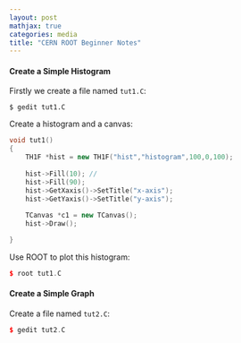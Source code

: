 ```yaml
---
layout: post
mathjax: true
categories: media
title: "CERN ROOT Beginner Notes"
---
```


#### Create a Simple Histogram
Firstly we create a file named `tut1.C`:
```jsx{4,7}
$ gedit tut1.C
```
Create a histogram and a canvas:
```C++
void tut1()
{
    TH1F *hist = new TH1F("hist","histogram",100,0,100);
    
    hist->Fill(10); //
    hist->Fill(90);
    hist->GetXaxis()->SetTitle("x-axis");
    hist->GetYaxis()->SetTitle("y-axis");
    
    TCanvas *c1 = new TCanvas();
    hist->Draw();

}
```
Use ROOT to plot this histogram:
```C++
$ root tut1.C
```

#### Create a Simple Graph
Create a file named `tut2.C`:
```C++
$ gedit tut2.C
```

